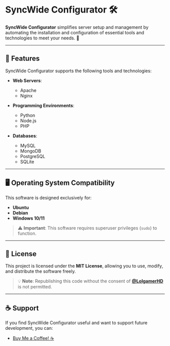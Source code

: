 # SyncWide Configurator 🛠️  

**SyncWide Configurator** simplifies server setup and management by automating the installation and configuration of essential tools and technologies to meet your needs. 🚀  

---

## 🌟 Features  

SyncWide Configurator supports the following tools and technologies:  

- **Web Servers**:  
  - Apache  
  - Nginx  

- **Programming Environments**:  
  - Python  
  - Node.js  
  - PHP  

- **Databases**:  
  - MySQL  
  - MongoDB  
  - PostgreSQL  
  - SQLite  

---

## 🖥️ Operating System Compatibility  

This software is designed exclusively for:  

- **Ubuntu**  
- **Debian**  
- **Windows 10/11**

> ⚠️ **Important**: This software requires superuser privileges (`sudo`) to function.  

---

## 📝 License  

This project is licensed under the **MIT License**, allowing you to use, modify, and distribute the software freely.  

> 💡 **Note**: Republishing this code without the consent of **[@LolgamerHD](https://github.com/LolgamerHDDE)** is not permitted.  

---

## ☕ Support  

If you find SyncWide Configurator useful and want to support future development, you can:  

- [Buy Me a Coffee! ☕](https://buymeacoffee.com/LolgamerHD)  
